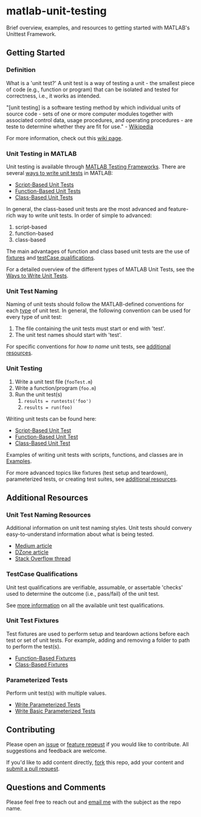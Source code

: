# matlab-unit-testing

Brief overview, examples, and resources to getting started with MATLAB's Unittest Framework.

## Getting Started

### Definition

What is a 'unit test?' A unit test is a way of testing a unit - the smallest piece of code (e.g., function or program) that can be isolated and tested for correctness, i.e., it works as intended.

"[unit testing] is a software testing method by which individual units of source code - sets of one or more computer modules together with associated control data, usage procedures, and operating procedures - are teste to determine whether they are fit for use." - [Wikipedia][unit-test-wiki]

For more information, check out this [wiki page][unit-test-wiki].

### Unit Testing in MATLAB

Unit testing is available through [MATLAB Testing Frameworks][testing-frameworks]. There are several [ways to write unit tests][ways-to-write-unit-tests] in MATLAB:

- [Script-Based Unit Tests][script-unit-tests]
- [Function-Based Unit Tests][function-unit-tests]
- [Class-Based Unit Tests][class-unit-tests]

In general, the class-based unit tests are the most advanced and feature-rich way to write unit tests. In order of simple to advanced:

1. script-based
2. function-based
3. class-based

The main advantages of function and class based unit tests are the use of [fixtures](#unit-test-fixtures) and [testCase qualifications](#testcase-qualifications).

For a detailed overview of the different types of MATLAB Unit Tests, see the [Ways to Write Unit Tests][ways-to-write-unit-tests].

### Unit Test Naming

Naming of unit tests should follow the MATLAB-defined conventions for each [type](#unit-testing-in-matlab) of unit test. In general, the following convention can be used for every type of unit test:

1. The file containing the unit tests must start or end with 'test'.
2. The unit test names should start with 'test'.

For specific conventions for *how to name* unit tests, see [additional resources](#additional-resources).

### Unit Testing

1. Write a unit test file (`fooTest.m`)
2. Write a function/program (`foo.m`)
3. Run the unit test(s)
   1. `results = runtests('foo')`
   2. `results = run(foo)`

Writing unit tests can be found here:

- [Script-Based Unit Test][write-script-unit-tests]
- [Function-Based Unit Test][write-function-unit-tests]
- [Class-Based Unit Test][write-simple-class-unit-tests]

Examples of writing unit tests with scripts, functions, and classes are in [Examples](examples).

For more advanced topics like fixtures (test setup and teardown), parameterized tests, or creating test suites, see [additional resources](#additional-resources).

## Additional Resources

### Unit Test Naming Resources

Additional information on unit test naming styles. Unit tests should convery  easy-to-understand information about what is being tested.  

- [Medium article][unit-test-naming-1]
- [DZone article][unit-test-naming-2]
- [Stack Overflow thread][unit-test-naming-3]

### TestCase Qualifications

Unit test qualifications are verifiable, assumable, or assertable 'checks' used to determine the outcome (i.e., pass/fail) of the unit test.

See [more information][test-qualifications] on all the available unit test qualifications.

### Unit Test Fixtures

Test fixtures are used to perform setup and teardown actions before each test or set of unit tests. For example, adding and removing a folder to path to perform the test(s).

- [Function-Based Fixtures][function-fixtures]
- [Class-Based Fixtures][class-fixtures]

### Parameterized Tests

Perform unit test(s) with multiple values.

- [Write Parameterized Tests][write-parameterized-tests]
- [Write Basic Parameterized Tests][write-basic-parameterized-tests]

## Contributing

Please open an [issue][new issue] or [feature reqeust][new issue] if you would like to contribute. All suggestions and feedback are welcome.

If you'd like to add content directly, [fork][fork] this repo, add your content and [submit a pull request][pull-request].

## Questions and Comments

Please feel free to reach out and [email me][email] with the subject as the repo name.

<!-- links -->
[email]: mailto:trevor.r.moon@gmail.com
[new issue]: https://github.com/trevor-moon/matlab-unit-testing/issues/new
[fork]: https://github.com/trevor-moon/matlab-unit-testing/fork
[pull-request]: https://github.com/trevor-moon/matlab-unit-testing/pulls
[write-basic-parameterized-tests]: https://www.mathworks.com/help/matlab/matlab_prog/create-basic-parameterized-test.html
[write-parameterized-tests]: https://www.mathworks.com/help/matlab/matlab_prog/use-parameters-in-class-based-tests.html
[function-fixtures]: https://www.mathworks.com/help/matlab/matlab_prog/write-test-using-setup-and-teardown-functions.html
[class-fixtures]: https://www.mathworks.com/help/matlab/matlab_prog/write-setup-and-teardown-code-using-classes.html
[unit-test-wiki]: https://en.wikipedia.org/wiki/Unit_testing
[testing-frameworks]: https://www.mathworks.com/help/matlab/matlab-unit-test-framework.html
[script-unit-tests]: https://www.mathworks.com/help/matlab/script-based-unit-tests.html
[write-script-unit-tests]: https://www.mathworks.com/help/matlab/matlab_prog/write-script-based-unit-tests.html
[write-script-unit-tests-with-functions]: https://www.mathworks.com/help/matlab/matlab_prog/write-script-based-test-using-local-functions.html
[function-unit-tests]: https://www.mathworks.com/help/matlab/function-based-unit-tests.html
[write-function-unit-tests]: https://www.mathworks.com/help/matlab/matlab_prog/write-function-based-unit-tests.html
[class-unit-tests]: https://www.mathworks.com/help/matlab/class-based-unit-tests.html
[write-class-unit-tests]: https://www.mathworks.com/help/matlab/matlab_prog/author-class-based-unit-tests-in-matlab.html
[write-simple-class-unit-tests]: https://www.mathworks.com/help/matlab/matlab_prog/write-simple-test-case-using-classes.html
[unit-test-naming-1]: https://medium.com/@stefanovskyi/unit-test-naming-conventions-dd9208eadbea
[unit-test-naming-2]: https://dzone.com/articles/7-popular-unit-test-naming
[unit-test-naming-3]: https://stackoverflow.com/questions/155436/unit-test-naming-best-practices
[test-qualifications]: https://www.mathworks.com/help/matlab/matlab_prog/types-of-qualifications.html
[simple-test-suite]: https://www.mathworks.com/help/matlab/matlab_prog/create-simple-test-suites.html
[ways-to-write-unit-tests]: https://www.mathworks.com/help/matlab/matlab_prog/ways-to-write-unit-tests.html

